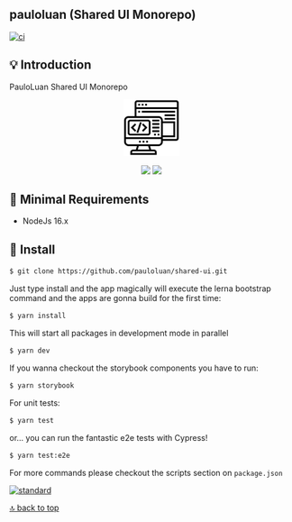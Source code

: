 ## pauloluan (Shared UI Monorepo)

[![ci][ci-image]][ci-url]

[ci-image]: https://github.com/pauloluan/shared-ui/actions/workflows/ci.yml/badge.svg
[ci-url]: https://github.com/pauloluan/shared-ui/actions/workflows/ci.yml
## 💡 Introduction

PauloLuan Shared UI Monorepo

<span id="top"></span>

<p align="center">
    <a href="#"><img src="https://github.com/pauloluan/assets/blob/master/back.png?raw=true" width="100"></a>
</p>

<p align="center">
    <a href="https://pt-br.reactjs.org/"><img src="https://img.shields.io/badge/ReactJS-17.x-blue?style=for-the-badge"></a>
    <a href="https://nodejs.org/en/"><img src="https://img.shields.io/badge/Node-16.x-green?style=for-the-badge"></a>
</p>

## 📝 Minimal Requirements

- NodeJs 16.x

## 🚀 Install

```sh
$ git clone https://github.com/pauloluan/shared-ui.git
```

Just type install and the app magically will execute the lerna bootstrap command and the apps are gonna build for the first time:

```sh
$ yarn install
```

This will start all packages in development mode in parallel

```sh
$ yarn dev
```

If you wanna checkout the storybook components you have to run:

```sh
$ yarn storybook
```

For unit tests:

```sh
$ yarn test
```

or... you can run the fantastic e2e tests with Cypress!

```sh
$ yarn test:e2e
```

For more commands please checkout the scripts section on `package.json`

[![standard][standard-image]][standard-url]

[standard-image]: https://img.shields.io/badge/code%20style-standard-brightgreen.svg?style=for-the-badge
[standard-url]: http://npm.im/standard

[🔝 back to top](#top)
